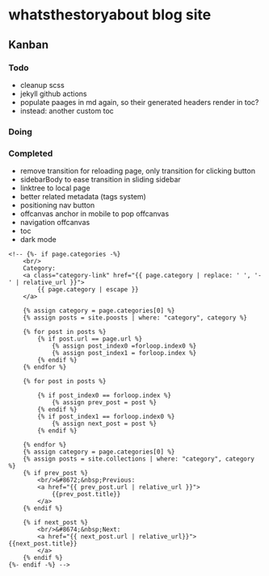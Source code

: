 # whatsthestoryabout blog site

## Kanban

### Todo

- cleanup scss
- jekyll github actions
- populate paages in md again, so their generated headers render in toc?
- instead: another custom toc

### Doing

### Completed

- remove transition for reloading page, only transition for clicking button
- sidebarBody to ease transition in sliding sidebar
- linktree to local page
- better related metadata (tags system)
- positioning nav button
- offcanvas anchor in mobile to pop offcanvas
- navigation offcanvas
- toc
- dark mode

<!--
### Archived

-

-->

<!--
	{% comment %} {% assign content_list = content | split: "
		<hr />
		" %} {% for sect in content_list %}
		<section>
			{{ sect }}
			<hr />
		</section>
		{% endfor %} {% endcomment %}
 -->

 	<!-- {%- if page.categories -%}
        <br/>
        Category:
        <a class="category-link" href="{{ page.category | replace: ' ', '-' | relative_url }}">
            {{ page.category | escape }}
        </a>

        {% assign category = page.categories[0] %}
        {% assign posts = site.poosts | where: "category", category %}

        {% for post in posts %}
            {% if post.url == page.url %}
                {% assign post_index0 =forloop.index0 %}
                {% assign post_index1 = forloop.index %}
            {% endif %}
        {% endfor %}

        {% for post in posts %}

            {% if post_index0 == forloop.index %}
                {% assign prev_post = post %}
            {% endif %}
            {% if post_index1 == forloop.index0 %}
                {% assign next_post = post %}
            {% endif %}

        {% endfor %}
        {% assign category = page.categories[0] %}
        {% assign posts = site.collections | where: "category", category %}
        {% if prev_post %}
            <br/>&#8672;&nbsp;Previous:
            <a href="{{ prev_post.url | relative_url }}">
                {{prev_post.title}}
            </a>
        {% endif %}

        {% if next_post %}
            <br/>&#8674;&nbsp;Next:
            <a href="{{ next_post.url | relative_url}}">{{next_post.title}}
            </a>
        {% endif %}
    {%- endif -%} -->
